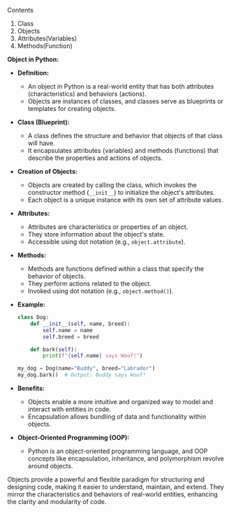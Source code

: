 

Contents

1. Class
2. Objects
3. Attributes(Variables) 
4. Methods(Function)



**Object in Python:**

- **Definition:** 
  - An object in Python is a real-world entity that has both attributes (characteristics) and behaviors (actions).
  - Objects are instances of classes, and classes serve as blueprints or templates for creating objects.

- **Class (Blueprint):**
  - A class defines the structure and behavior that objects of that class will have.
  - It encapsulates attributes (variables) and methods (functions) that describe the properties and actions of objects.

- **Creation of Objects:**
  - Objects are created by calling the class, which invokes the constructor method (`__init__`) to initialize the object's attributes.
  - Each object is a unique instance with its own set of attribute values.

- **Attributes:**
  - Attributes are characteristics or properties of an object.
  - They store information about the object's state.
  - Accessible using dot notation (e.g., `object.attribute`).

- **Methods:**
  - Methods are functions defined within a class that specify the behavior of objects.
  - They perform actions related to the object.
  - Invoked using dot notation (e.g., `object.method()`).

- **Example:**
  ```python
  class Dog:
      def __init__(self, name, breed):
          self.name = name
          self.breed = breed

      def bark(self):
          print(f"{self.name} says Woof!")

  my_dog = Dog(name="Buddy", breed="Labrador")
  my_dog.bark()  # Output: Buddy says Woof!
  ```

- **Benefits:**
  - Objects enable a more intuitive and organized way to model and interact with entities in code.
  - Encapsulation allows bundling of data and functionality within objects.

- **Object-Oriented Programming (OOP):**
  - Python is an object-oriented programming language, and OOP concepts like encapsulation, inheritance, and polymorphism revolve around objects.

Objects provide a powerful and flexible paradigm for structuring and designing code, making it easier to understand, maintain, and extend. They mirror the characteristics and behaviors of real-world entities, enhancing the clarity and modularity of code.
